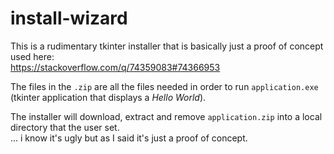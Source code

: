 # install-wizard

This is a rudimentary tkinter installer that is basically just a proof of concept used here:  
https://stackoverflow.com/q/74359083#74366953

The files in the `.zip` are all the files needed in order to run `application.exe` (tkinter application that displays a *Hello World*).

The installer will download, extract and remove `application.zip` into a local directory that the user set.  
... i know it's ugly but as I said it's just a proof of concept.
